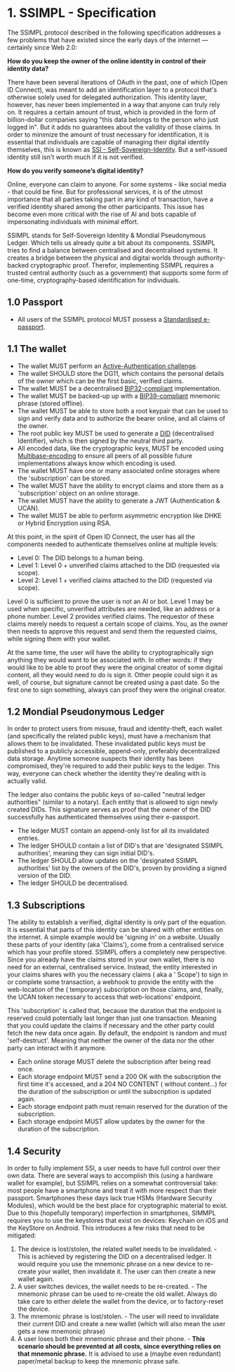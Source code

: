 # 1. SSIMPL - Specification

The SSIMPL protocol described in the following specification addresses a few problems that have existed since the early
days of the internet — certainly since Web 2.0:

**How do you keep the owner of the online identity in control of their identity data?**

There have been several iterations of OAuth in the past, one of which (Open ID Connect), was meant to add an
identification layer to a protocol that's otherwise solely used for delegated authorization. This identity layer,
however, has never been implemented in a way that anyone can truly rely on. It requires a certain amount of trust, which
is provided in the form of billion-dollar companies saying "this data belongs to the person who just logged in". But it
adds no guarantees about the validity of those claims. In order to minimize the amount of trust necessary for
identification, it is essential that individuals are capable of managing their digital identity themselves, this is
known as [SSI - Self-Sovereign-Identity](./concepts.md#2-self-sovereign-identity). But a self-issued identity still
isn't worth much if it is not verified.

**How do you verify someone’s digital identity?**

Online, everyone can claim to anyone. For some systems - like social media - that could be fine. But for professional
services, it is of the utmost importance that all parties taking part in any kind of transaction, have a verified
identity shared among the other participants. This
issue has become even more critical with the rise of AI and bots capable of
impersonating individuals with minimal effort.

SSIMPL stands for Self-Sovereign Identity & Mondial Pseudonymous Ledger. Which tells us already quite a bit about its
components.
SSIMPL tries to find a balance between centralised and decentralised systems. It creates a bridge between the physical
and digital worlds through
authority-backed cryptographic proof.
Therefor, implementing SSIMPL requires a trusted central authority (such as a government) that supports some form of
one-time, cryptography-based identification for individuals.

## 1.0 Passport

- All users of the SSIMPL protocol MUST possess a [Standardised e-passport](./concepts.md#4-european-e-passports).

## 1.1 The wallet

- The wallet MUST perform an [Active-Authentication challenge](./concepts.md#10-active-authentication).
- The wallet SHOULD store the DG11, which contains the personal details of the owner which can be the first basic,
  verified claims.
- The wallet MUST be a decentralised [BIP32-compliant](./concepts.md#11-bip32) implementation.
- The wallet MUST be backed-up up with a [BIP39-compliant](./concepts.md#12-bip39) mnemonic phrase (stored offline).
- The wallet MUST be able to store both a root keypair that can be used to sign and verify data and to
  authorize the bearer online, and all claims of the owner.
- The root public key MUST be used to generate a [DID](./concepts.md#3-did) (decentralised Identifier), which is then
  signed by the neutral third party.
- All encoded data, like the cryptographic keys, MUST be encoded
  using [Multibase-encoding](./concepts.md#9-multibase-encoding) to ensure all peers of all possible future
  implementations always know which encoding is used.
- The wallet MUST have one or many associated online storages where the 'subscription' can be stored.
- The wallet MUST have the ability to encrypt claims and store them as a 'subscription' object on an online storage.
- The wallet MUST have the ability to generate a JWT (Authentication & UCAN).
- The wallet MUST be able to perform asymmetric encryption like DHKE or Hybrid Encryption using RSA.

At this point, in the spirit of Open ID Connect, the user has all the components needed to authenticate themselves
online at multiple levels:

- Level 0: The DID belongs to a human being.
- Level 1: Level 0 + unverified claims attached to the DID (requested via scope).
- Level 2: Level 1 + verified claims attached to the DID (requested via scope).

Level 0 is sufficient to prove the user is not an AI or bot.
Level 1 may be used when specific, unverified attributes are needed, like an address or a phone number.
Level 2 provides verified claims. The requestor of these claims merely needs to request a certain scope of claims. You,
as the owner then needs to approve this request and send them the requested claims, while signing them with your
wallet.

At the same time, the user will have the ability to cryptographically sign anything they would want to be associated
with. In other words: if they would like to be able to proof they were the original creator of some digital content, all
they would need to do is sign it. Other people could sign it as well, of course, but signature cannot be created using a
past date. So the first one to sign something, always can proof they were the original creator.

## 1.2 Mondial Pseudonymous Ledger

In order to protect users from misuse, fraud and identity-theft, each wallet (and specifically the related public keys),
must have a mechanism that allows them to be invalidated. These invalidated public keys must be published to a publicly
accessible, append-only, preferably decentralized data storage. Anytime someone suspects their identity has been
compromised, they're required to add their public keys to the ledger. This way, everyone can check whether the identity
they're dealing with is actually valid.

The ledger also contains the public keys of so-called "neutral ledger authorities" (similar to a notary). Each entity
that is allowed to sign newly
created DIDs. This signature serves as proof that the owner of the DID successfully has authenticated themselves using
their e-passport.

- The ledger MUST contain an append-only list for all its invalidated entries.
- The ledger SHOULD contain a list of DID's that are 'designated SSIMPL authorities', meaning they can sign initial
  DID's.
- The ledger SHOULD allow updates on the 'designated SSIMPL authorities' list by the owners of the DID's, proven by
  providing a signed version of the DID.
- The ledger SHOULD be decentralised.

## 1.3 Subscriptions

The ability to establish a verified, digital identity is only part of the equation. It is essential that parts of this
identity can be shared with other entities on the internet. A simple example would be 'signing in' on a website. Usually
these parts of your identity (aka 'Claims'), come from a centralised service which has your profile stored. SSIMPL
offers a completely new perspective. Since you already have the claims stored in your own wallet, there is no need for
an external, centralised service. Instead, the entity interested in your claims shares with you the necessary claims (
aka a '
Scope') to sign in or complete some transaction, a webhook to provide the entity with the web-location of the (
temporary)
subscription on those claims, and, finally, the UCAN token necessary to access that web-locations' endpoint.

This 'subscription' is called that, because the duration that the endpoint is reserved could potentially last longer
than just one transaction. Meaning that you could update the claims if necessary and the other party could fetch the new
data once again. By default, the endpoint is random and must 'self-destruct'. Meaning that neither the owner of the data
nor the other party can interact with it anymore.

- Each online storage MUST delete the subscription after being read once.
- Each storage endpoint MUST send a 200 OK with the subscription the first time it's accessed, and a 204 NO CONTENT (
  without content...) for the duration of the subscription or until the subscription is updated again.
- Each storage endpoint path must remain reserved for the duration of the subscription.
- Each storage endpoint MUST allow updates by the owner for the duration of the subscription.

## 1.4 Security

In order to fully implement SSI, a user needs to have full control over their own data. There are several ways to
accomplish this (using a hardware wallet for example), but SSIMPL relies on a somewhat controversial take: most people
have a smartphone and treat it with more respect than their passport. Smartphones these days lack true HSMs (Hardware
Security Modules), which would be the best place for cryptographic material to exist. Due to this (hopefully temporary)
imperfection in smartphones, SIMMPL requires you to use the keystores that exist on devices: Keychain on iOS and the
KeyStore
on Android. This introduces a few risks that need to be mitigated:

1. The device is lost/stolen, the related wallet needs to be invalidated. - This is achieved by registering the DID
   on a decentralised ledger. It would require you use the mnemonic phrase on a new device to re-create your wallet,
   then invalidate it. The user can then create a new wallet
   again.
2. A user switches devices, the wallet needs to be re-created. - The mnemonic phrase can be used to re-create the old
   wallet. Always do take care to either delete the wallet from the device, or to factory-reset the device.
3. The mnemonic phrase is lost/stolen. - The user will need to invalidate their current DID
   and create a new wallet (which will also mean the user gets a new mnemonic phrase)
4. A user loses both their mnemonic phrase and their phone. - **This scenario should be prevented at all costs, since
   everything relies on that mnemonic phrase.** It is advised to use a (maybe even redundant) paper/metal backup to keep
   the mnemonic phrase safe.

[//]: # (## 1.4 Authentication deep-dive)

[//]: # ()

[//]: # (Open ID Connect adds an identification layer to OAuth2. But true Open ID Connect relies on a centralised third party)

[//]: # (which manages your claims. Using SSIMPL, this third party has become obsolete. But one can still perform a flow similar)

[//]: # (to that of OIDC. The future receiver of the token notifies the issuer of the token which scope&#40;s&#41; they would like to)

[//]: # (receive, and the issuer adds the related claims to the token. The receiver also should specify where the answer should)

[//]: # (be sent.)

[//]: # ()

[//]: # (So how would all of this work in a real-world example? Let's set up a scenario. We start with these parties:)

[//]: # ()

[//]: # (- Party A. The owner of the identity, aka the issuer of the JWT.)

[//]: # (- Party B. The id-wallet of the owner.)

[//]: # (- Party C. A website, let's say a webshop called "foo-bar.baz".)

[//]: # (- Party D. The server of "foo-bar.baz".)

[//]: # (- Party E. The online storage used for the &#40;temporary&#41; storage of the 'subscription'.)

[//]: # ()

[//]: # ([//]: # &#40;TODO&#41;)

[//]: # (Pre-requisite: both Party A/B, and Party C/D have a DID, signed by the neutral Notary server. For a non-natural person, this means a DID)

[//]: # (from someone inside the legal entity, willing to represent the legal entity.)

[//]: # ()

[//]: # (Typically, A will visit C, which at some point requires A to identify themselves &#40;to complete an order, for example&#41;.)

[//]: # ()

[//]: # (Party C has to create a scannable image &#40;like a QR-code&#41;, which provides Party B all necessary information to)

[//]: # (authenticate Party A:)

[//]: # ()

[//]: # (- The DID of Party C.)

[//]: # (- The scopes of Party A that Party C requires.)

[//]: # (- And endpoint, like a webhook &#40;Party D&#41; - to which the answer should be sent.)

[//]: # ()

[//]: # (This payload MUST be a multibase-encoded JSON message containing at least:)

[//]: # ()

[//]: # (```json)

[//]: # ({)

[//]: # (  "requestor": "did:key:a1b2c3d4e5f6g7h8ij9k0",)

[//]: # (  "scopes": [)

[//]: # (    "did",)

[//]: # (    "private-address")

[//]: # (  ],)

[//]: # (  "destination": "https://some.endpoint/a1b2c3d4")

[//]: # (})

[//]: # (```)

[//]: # ()

[//]: # (### Authentication through an endpoint)

[//]: # ()

[//]: # (- Party A gathers all related claims and add them all to a subscription object with the related metadata:)

[//]: # ()

[//]: # (```json)

[//]: # ({)

[//]: # (})

[//]: # (```)

[//]: # ()

[//]: # (- Party A then stores this object at Party E, which responds with its web-location.)

[//]: # (- Party A creates a UCAN token for this web-location.)

[//]: # (- Party A sends the UCAN to the 'destination' endpoint of Party D)

[//]: # (- Party D uses the UCAN token and the web-location stored inside to actually retrieve the subscription)

[//]: # (- Party E deletes the subscription)

[//]: # (- Party E removes the reservation on the URL if the subscription is a one-time data exchange, otherwise it keeps it)

[//]: # (  reserved for the duration of the subscription.)

[//]: # (## Delegated signing using UCAN)

[//]: # ()

[//]: # (By creating a dedicated, short-lived and identity-bound token &#40;by setting receivers' DID as the audience of the token&#41;,)

[//]: # (a user can delegate signing authority towards another)

[//]: # (entity, like the website they are currently on. The UCAN token is then embedded in the signature JWT in the prf-array.)

[//]: # (This is relevant if the user is adding content to the website and the)

[//]: # (website wants to have this content bound to a DID.)

[//]: # ()

[//]: # (The implications are that all content on the internet HAS to be tied to an author, producer, etc. Which means that)

[//]: # (fraudulent content, like non-consensual, AI-generated media, will have to signed as well.)


[//]: # (## 1.4 Peer-to-peer)

[//]: # ()

[//]: # (In order to promote a truly trustless environment, all essential communication - like the transfer of identity-related)

[//]: # (data - must be done p2p. The client-server model must only be used for setting op connections between peers. So the)

[//]: # (server never receives any sensitive data, but merely acts as a guide to find other peers.)

[//]: # (## 1.2 WebRTC)

[//]: # ()

[//]: # (In order to be able to establish direct communication between peers through WebRTC, a Signal-, STUN- and TURN-server are)

[//]: # (required. These are used for peers to locate each other, after which, further communication is truly p2p.)

[//]: # ()

[//]: # (## 1.3 IPFS)

[//]: # ()

[//]: # (Some details need to be stored in a way that anyone can access them, preferably without a centralised server.)

[//]: # (The [IPFS]&#40;./concepts.md#112-ipfs&#41;)

[//]: # (is a good candidate for this. The IPFS needs to host a file that contains all registered, invalidated/expired DIDs &#40;the)

[//]: # (ledger&#41;.)

[//]: # (Every time another version of this file is uploaded, a pointer-file also needs to be updated. This pointer-file is a)

[//]: # (file)

[//]: # (containing static data whose metadata is updated to point to the new version of the ledger. To register, one needs to)

[//]: # (submit a "root claim", which ties the identity's DID to the document)

[//]: # (they used to authenticate themselves. Similarly, this same ledger-entry needs to be updated for invalidations. Each)

[//]: # (instance integrating with the IPFS needs to implement these business rules:)

[//]: # ()

[//]: # (1. A user can only append entries if the entry doesn't exist yet, &#40;composite key of DID + identityDocumentHash&#41;.)

[//]: # (2. A user can only invalidate their own root claim if it exists.)

[//]: # (3. An invalidated root claim cannot be altered again.)

[//]: # ()

[//]: # (These rules must be implemented by checking the signature for each entry against the provided DID.)

[//]: # ()

[//]: # (##### rootClaim:)

[//]: # ()

[//]: # (&#40;The choice to use JSON is arbitrary&#41;)

[//]: # ()

[//]: # (```json)

[//]: # ({)

[//]: # (  "data": {)

[//]: # (    "did": "",)

[//]: # (    "identityDocumentHash": "",)

[//]: # (    "createdAt": "2025-04-09T10:15:30+07:00.",)

[//]: # (    "invalidatedAt": null)

[//]: # (  },)

[//]: # (  "signature": {)

[//]: # (    "publicKey": "string",)

[//]: # (    "algorithm": "string",)

[//]: # (    "value": "string")

[//]: # (  },)

[//]: # (  "signer": "string")

[//]: # (})

[//]: # (```)

[//]: # ()

[//]: # (##### identityDocumentHash:)

[//]: # ()

[//]: # (&#40;The choice to use JSON is arbitrary&#41;)

[//]: # ()

[//]: # (```js)

[//]: # (const identityDocumentHash = sha256&#40;)

[//]: # (    JSON.stringify&#40;)

[//]: # (        {)

[//]: # (            "nationality": "DUTCH",)

[//]: # (            "dateOfBirth": "30051988",)

[//]: # (            "firstNames": "JOHN HARVEY",)

[//]: # (            "lastName": "DOE",)

[//]: # (            "documentNumber": "ABC12345XYZ",)

[//]: # (            "documentType": "P",)

[//]: # (            "documentExpiryDate": "01012050")

[//]: # (        })

[//]: # (    &#41;)

[//]: # (&#41;)

[//]: # (```)

[//]: # ()

[//]: # (---)

[//]: # (# 2. DoaToa - a SSIMPL implementation)

[//]: # ()

[//]: # (DoaToa &#40;Decentralised Open Auth & Trusted Open Auth&#41; is the first SSIMPL implementation created. It consists of a)

[//]: # (client-side app &#40;the id-wallet&#41; and a few)

[//]: # (stateless microservices necessary to help set up decentralised communication and sharing of data. These microservices,)

[//]: # (while being centralised components, are meant to be 'the first of many' open-source interchangeable implementations. The)

[//]: # (same goes for the id-wallet. As long as the specification is followed, multiple implementations of both the centralised)

[//]: # (components and the wallet, should be able to co-exist.)

[//]: # ()

[//]: # (## 2.1 The Wallet)

[//]: # ()

[//]: # (The DoaToa id wallet offers an entire implementation of the SSIMPL client-side specification.)

[//]: # ()

[//]: # (## 2.2 Mondial Pseudonymous Ledger)

[//]: # ()

[//]: # (The ledger described in the specification has certain requirements tied to it. For example: it should be decentralised,)

[//]: # (and it must be append-only. Research for the right technology is still ongoing. We've had successful experiments with)

[//]: # (the IPFS. But blockchains like Arweave are still undergoing investigation. At the moment, a simple GitLab repository is)

[//]: # (used to store the ledger. Since entities that are allowed to mutate the ledger are limited, and DoaToa is still in the)

[//]: # (POC phase, this ought to be enough.)

[//]: # ()

[//]: # (## 2.3 Security)

[//]: # ()

[//]: # (In order to fully implement SSI, a user needs to have full control over their own data. There are several ways to)

[//]: # (accomplish this &#40;using a hardware wallet for example&#41;, but DoaToa relies on a somewhat controversial take: most people)

[//]: # (have a smartphone and treat it with more respect than their passport. Smartphones these days lack true HSMs &#40;Hardware)

[//]: # (Security Modules&#41;, which would be the best place for cryptographic material to exist. Due to this &#40;hopefully temporary&#41;)

[//]: # (imperfection in smartphones, DoaToa uses the keystores that exist on devices: Keychain on iOS and the KeyStore)

[//]: # (on Android. This introduces a few risks that need to be mitigated:)

[//]: # ()

[//]: # (1. The device is lost/stolen, the related wallet needs to be invalidated. - This is achieved by registering the DID)

[//]: # (   on a decentralised ledger, stored on the IPFS. DoaToa provides this functionality. It would require you use the)

[//]: # (   mnemonic phrase on a new device to re-create your wallet, then invalidate it. The user can then create a new wallet)

[//]: # (   again.)

[//]: # (2. A user switches devices, the wallet needs to be re-created. - The mnemonic phrase can be used to re-create the old)

[//]: # (   wallet. Always do take care to either delete the wallet from the device, or to factory-reset the device.)

[//]: # (3. The mnemonic phrase is lost/stolen. - The user will need to invalidate their current DID)

[//]: # (   and create a new wallet &#40;which will also mean the user gets a new mnemonic phrase&#41;)

[//]: # (4. A user loses both their mnemonic phrase and their phone. - **This scenario should be prevented at all costs, since)

[//]: # (   everything relies on that mnemonic phrase.** It is advised to use a &#40;maybe even redundant&#41; paper/metal backup to keep)

[//]: # (   the mnemonic phrase safe.)

[//]: # (## 2.4 Centralised component)

[//]: # ()

[//]: # (In order to establish WebRTC connections, some centralised components are required for peers to find each other. As soon)

[//]: # (as the connection is created, all data will be moved directly from peer to peer. So there is no need to entrust any)

[//]: # (server with your data.)

[//]: # ()

[//]: # (In order to store data on the IPFS while leveraging metadata to 'update' files, a central server is also required.)

[//]: # ()

[//]: # (Finally, in order to ensure every SSIMPL DID out there is actually from the ones they claim to be, DoaToa can be)

[//]: # (presented with the cryptographic material coming from your passport along with the DID. If DoaToa can verify this)

[//]: # (material, the DID will be signed by DoaToa. Verification of this material goes as follows:)

[//]: # ()

[//]: # (1. The passport contains all the means for an Active Authentication challenge, which needs to be passed. This challenge)

[//]: # (   makes sure the cryptographic material actually comes from the passport in the hands of the owner.)

[//]: # (2. The passport contains a hash list of all the data on it. This hash list is signed by an authorised party and the)

[//]: # (   related public key can be found in the public ICAO master list. DoaToa checks if this is the case and verifies the)

[//]: # (   signature.)

[//]: # ()

[//]: # (This limited set of features is provided by DoaToa, but could relatively easily be implemented by other enthusiasts. The)

[//]: # (only requirements are that they are open-sourced. Each provider of these features will require a DID as well. You can)

[//]: # (request DoaToa to register your DID as a provider.)
